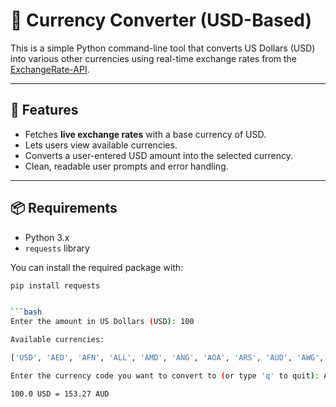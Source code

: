 # 💱 Currency Converter (USD-Based)

This is a simple Python command-line tool that converts US Dollars (USD) into various other currencies using real-time exchange rates from the [ExchangeRate-API](https://www.exchangerate-api.com/).

---

## 🚀 Features

- Fetches **live exchange rates** with a base currency of USD.
- Lets users view available currencies.
- Converts a user-entered USD amount into the selected currency.
- Clean, readable user prompts and error handling.

---

## 📦 Requirements

- Python 3.x
- `requests` library

You can install the required package with:

```bash
pip install requests


```bash
Enter the amount in US Dollars (USD): 100

Available currencies:

['USD', 'AED', 'AFN', 'ALL', 'AMD', 'ANG', 'AOA', 'ARS', 'AUD', 'AWG',...]

Enter the currency code you want to convert to (or type 'q' to quit): AUD

100.0 USD = 153.27 AUD
